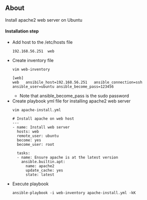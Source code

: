 ## About
Install apache2 web server on Ubuntu

#### Installation step
- Add host to the /etc/hosts file
  ```
  192.168.56.251  web
  ```
- Create inventory file
  ```
  vim web-inventory
  ```
  ```
  [web]
  web	ansibile_host=192.168.56.251   ansible_connection=ssh  ansible_user=ubuntu ansible_become_pass=123456
  ```
  - Note that ansible_become_pass is the sudo password
- Create playbook yml file for installing apache2 web server
  ```
  vim apache-install.yml
  ```
  ```
  # Install apache on web host
  ---
  - name: Install web server
    hosts: web
    remote_user: ubuntu
    become: yes
    become_user: root

    tasks:
    - name: Ensure apache is at the latest version
      ansible.builtin.apt:
        name: apache2
        update_cache: yes
        state: latest
  ```
- Execute playbook
  ```
  ansible-playbook -i web-inventory apache-install.yml -kK
  ```
